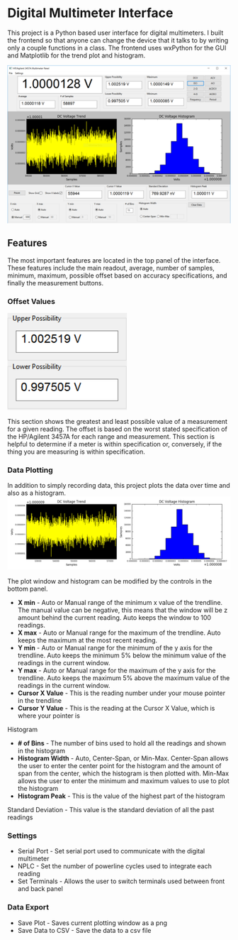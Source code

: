 # Digital Multimeter Interface
This project is a Python based user interface for digital multimeters. I built the frontend so that anyone can change the device that it talks to by writing only a couple functions in a class. The frontend uses wxPython for the GUI and Matplotlib for the trend plot and histogram. 

![interface](https://raw.githubusercontent.com/MikeDombo/HP3457A-GPIB/master/md/full-interface.png)

## Features

The most important features are located in the top panel of the interface. These features include the main readout, average, number of samples, minimum, maximum, possible offset based on accuracy specifications, and finally the measurement buttons.

### Offset Values


![offset values](https://raw.githubusercontent.com/MikeDombo/HP3457A-GPIB/master/md/possibility.png)


This section shows the greatest and least possible value of a measurement for a given reading. The offset is based on the worst stated specification of the HP/Agilent 3457A for each range and measurement.  This section is helpful to determine if a meter is within specification or, conversely, if the thing you are measuring is within specification.

### Data Plotting

In addition to simply recording data, this project plots the data over time and also as a histogram.
![plot](https://raw.githubusercontent.com/MikeDombo/HP3457A-GPIB/master/md/plot.png)

The plot window and histogram can be modified by the controls in the bottom panel.
* **X min** - Auto or Manual range of the minimum x value of the trendline. The manual value can be negative, this means that the window will be z amount behind the current reading. Auto keeps the window to 100 readings.
* **X max** - Auto or Manual range for the maximum of the trendline. Auto keeps the maximum at the most recent reading.
* **Y min** - Auto or Manual range for the minimum of the y axis for the trendline. Auto keeps the minimum 5% below the minimum value of the readings in the current window.
* **Y max** - Auto or Manual range for the maximum of the y axis for the trendline. Auto keeps the maximum 5% above the maximum value of the readings in the current window.
* **Cursor X Value** - This is the reading number under your mouse pointer in the trendline
* **Cursor Y Value** - This is the reading at the Cursor X Value, which is where your pointer is

Histogram
* **# of Bins** - The number of bins used to hold all the readings and shown in the histogram
* **Histogram Width** - Auto, Center-Span, or Min-Max. Center-Span allows the user to enter the center point for the histogram and the amount of span from the center, which the histogram is then plotted with.  Min-Max allows the user to enter the minimum and maximum values to use to plot the histogram
* **Histogram Peak** - This is the value of the highest part of the histogram

Standard Deviation - This value is the standard deviation of all the past readings

### Settings
* Serial Port - Set serial port used to communicate with the digital multimeter
* NPLC - Set the number of powerline cycles used to integrate each reading
* Set Terminals - Allows the user to switch terminals used between front and back panel

### Data Export
* Save Plot - Saves current plotting window as a png
* Save Data to CSV - Save the data to a csv file
